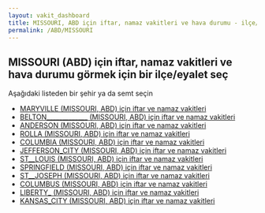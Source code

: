 ```yaml
---
layout: vakit_dashboard
title: MISSOURI, ABD için iftar, namaz vakitleri ve hava durumu - ilçe/eyalet seç
permalink: /ABD/MISSOURI
---
```


## MISSOURI (ABD) için iftar, namaz vakitleri ve hava durumu  görmek için bir ilçe/eyalet seç

Aşağıdaki listeden bir şehir ya da semt seçin

* [MARYVILLE (MISSOURI, ABD) için iftar ve namaz vakitleri](/ABD/MISSOURI/MARYVILLE)
* [BELTON_____________ (MISSOURI, ABD) için iftar ve namaz vakitleri](/ABD/MISSOURI/BELTON_____________)
* [ANDERSON (MISSOURI, ABD) için iftar ve namaz vakitleri](/ABD/MISSOURI/ANDERSON)
* [ROLLA (MISSOURI, ABD) için iftar ve namaz vakitleri](/ABD/MISSOURI/ROLLA)
* [COLUMBIA (MISSOURI, ABD) için iftar ve namaz vakitleri](/ABD/MISSOURI/COLUMBIA)
* [JEFFERSON_CITY (MISSOURI, ABD) için iftar ve namaz vakitleri](/ABD/MISSOURI/JEFFERSON_CITY)
* [ST__LOUIS (MISSOURI, ABD) için iftar ve namaz vakitleri](/ABD/MISSOURI/ST__LOUIS)
* [SPRINGFIELD (MISSOURI, ABD) için iftar ve namaz vakitleri](/ABD/MISSOURI/SPRINGFIELD)
* [ST__JOSEPH (MISSOURI, ABD) için iftar ve namaz vakitleri](/ABD/MISSOURI/ST__JOSEPH)
* [COLUMBUS (MISSOURI, ABD) için iftar ve namaz vakitleri](/ABD/MISSOURI/COLUMBUS)
* [LIBERTY_ (MISSOURI, ABD) için iftar ve namaz vakitleri](/ABD/MISSOURI/LIBERTY_)
* [KANSAS_CITY (MISSOURI, ABD) için iftar ve namaz vakitleri](/ABD/MISSOURI/KANSAS_CITY)

<script type="text/javascript">
  var GLOBAL_COUNTRY = 'ABD';
  var GLOBAL_CITY = 'MISSOURI';
  var GLOBAL_STATE = 'MISSOURI';
</script>
